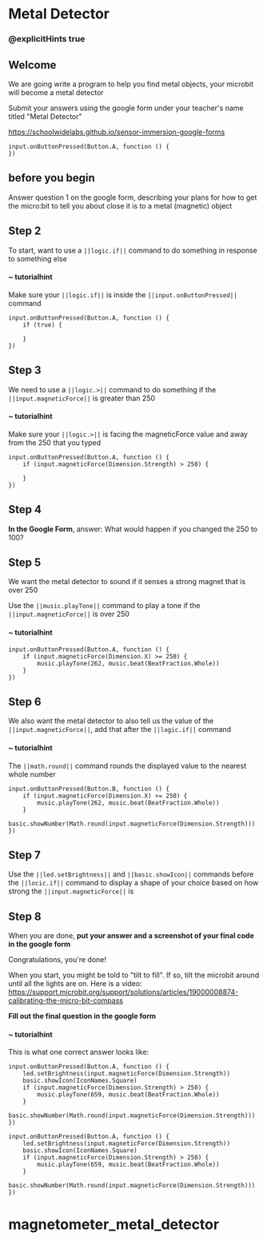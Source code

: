 # Metal Detector
### @explicitHints true
 
## Welcome
 
We are going write a program to help you find metal objects, your microbit will become a metal detector
 
Submit your answers using the google form under your teacher's name titled "Metal Detector"
 
https://schoolwidelabs.github.io/sensor-immersion-google-forms
 
 
```template
input.onButtonPressed(Button.A, function () {
})
```
 
## before you begin
 
Answer question 1 on the google form, describing your plans for how to get the micro:bit to tell you about close it is to a metal (magnetic) object
 
## Step 2
 
To start, want to use a ``||logic.if||`` command to do something in response to something else
 
#### ~ tutorialhint
Make sure your ``||logic.if||`` is inside the ``||input.onButtonPressed||`` command
 
```blocks
input.onButtonPressed(Button.A, function () {
    if (true) {
        
    }
})
```
 
## Step 3
We need to use a ``||logic.>||`` command to do something if the ``||input.magneticForce||`` is greater than 250
 
#### ~ tutorialhint
Make sure your ``||logic.>||`` is facing the magneticForce value and away from the 250 that you typed
 
```blocks
input.onButtonPressed(Button.A, function () {
    if (input.magneticForce(Dimension.Strength) > 250) {
        
    }
})
```
## Step 4
**In the Google Form**, answer: What would happen if you changed the 250 to 100? 
 
 
## Step 5
We want the metal detector to sound if it senses a strong magnet that is over 250
 
Use the ``||music.playTone||`` command to play a tone if the ``||input.magneticForce||`` is over 250
 
#### ~ tutorialhint
```blocks
input.onButtonPressed(Button.A, function () {
    if (input.magneticForce(Dimension.X) >= 250) {
        music.playTone(262, music.beat(BeatFraction.Whole))
    }
})
```
## Step 6
We also want the metal detector to also tell us the value of the ``||input.magneticForce||``, add that after the ``||logic.if||`` command
 
#### ~ tutorialhint
The ``||math.round||`` command rounds the displayed value to the nearest whole number
 
```blocks
input.onButtonPressed(Button.B, function () {
    if (input.magneticForce(Dimension.X) >= 250) {
        music.playTone(262, music.beat(BeatFraction.Whole))
    }
    basic.showNumber(Math.round(input.magneticForce(Dimension.Strength)))
})
```
## Step 7
 
Use the ``||led.setBrightness||`` and ``||basic.showIcon||`` commands before the ``||locic.if||`` command to display a shape of your choice based on how strong the ``||input.magneticForce||`` is
 
## Step 8
 
When you are done, **put your answer and a screenshot of your final code in the google form**
 
Congratulations, you're done!

When you start, you might be told to "tilt to fill". If so, tilt the microbit around until all the lights are on. Here is a video: https://support.microbit.org/support/solutions/articles/19000008874-calibrating-the-micro-bit-compass 
 
**Fill out the final question in the google form**
 
#### ~ tutorialhint
This is what one correct answer looks like:
```blocks
input.onButtonPressed(Button.A, function () {
    led.setBrightness(input.magneticForce(Dimension.Strength))
    basic.showIcon(IconNames.Square)
    if (input.magneticForce(Dimension.Strength) > 250) {
        music.playTone(659, music.beat(BeatFraction.Whole))
    }
    basic.showNumber(Math.round(input.magneticForce(Dimension.Strength)))
})
```
 
```ghost
input.onButtonPressed(Button.A, function () {
    led.setBrightness(input.magneticForce(Dimension.Strength))
    basic.showIcon(IconNames.Square)
    if (input.magneticForce(Dimension.Strength) > 250) {
        music.playTone(659, music.beat(BeatFraction.Whole))
    }
    basic.showNumber(Math.round(input.magneticForce(Dimension.Strength)))
})
```
  # magnetometer_metal_detector
